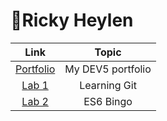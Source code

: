 # 👾Ricky Heylen

| Link       | Topic      |
|:----------:|:----------:|
|[Portfolio](https://github.com/Rix11-H/DEV5-myportfolio)| My DEV5 portfolio|
| [Lab 1](https://github.com/Rix11-H/DEV5-myportfolio/tree/main/lab1%20-%20git) | Learning Git|
|[Lab 2](https://github.com/Rix11-H/DEV5-myportfolio/tree/main/lab2%20-%20bingo)| ES6 Bingo |

